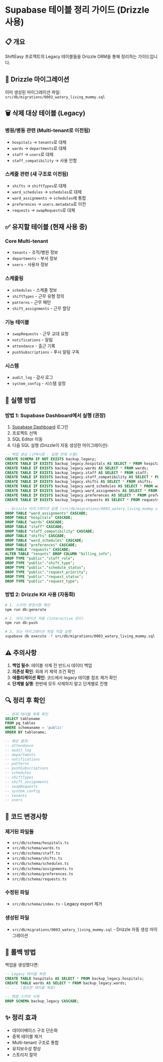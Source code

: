 # Supabase 테이블 정리 가이드 (Drizzle 사용)

## 📋 개요
ShiftEasy 프로젝트의 Legacy 테이블들을 Drizzle ORM을 통해 정리하는 가이드입니다.

## 🔧 Drizzle 마이그레이션
이미 생성된 마이그레이션 파일: `src/db/migrations/0003_watery_living_mummy.sql`

## 🗑️ 삭제 대상 테이블 (Legacy)

### 병원/병동 관련 (Multi-tenant로 이전됨)
- `hospitals` → `tenants`로 대체
- `wards` → `departments`로 대체
- `staff` → `users`로 대체
- `staff_compatibility` → 사용 안함

### 스케줄 관련 (새 구조로 이전됨)
- `shifts` → `shiftTypes`로 대체
- `ward_schedules` → `schedules`로 대체
- `ward_assignments` → `schedules`에 통합
- `preferences` → `users.metadata`로 이전
- `requests` → `swapRequests`로 대체

## ✅ 유지할 테이블 (현재 사용 중)

### Core Multi-tenant
- `tenants` - 조직/병원 정보
- `departments` - 부서 정보
- `users` - 사용자 정보

### 스케줄링
- `schedules` - 스케줄 정보
- `shiftTypes` - 근무 유형 정의
- `patterns` - 근무 패턴
- `shift_assignments` - 근무 할당

### 기능 테이블
- `swapRequests` - 근무 교대 요청
- `notifications` - 알림
- `attendance` - 출근 기록
- `pushSubscriptions` - 푸시 알림 구독

### 시스템
- `audit_log` - 감사 로그
- `system_config` - 시스템 설정

## 🚀 실행 방법

### 방법 1: Supabase Dashboard에서 실행 (권장)

1. [Supabase Dashboard](https://supabase.com/dashboard) 로그인
2. 프로젝트 선택
3. SQL Editor 이동
4. 다음 SQL 실행 (Drizzle이 자동 생성한 마이그레이션):

```sql
-- 백업 생성 (선택사항 - 실행 전에 수행)
CREATE SCHEMA IF NOT EXISTS backup_legacy;
CREATE TABLE IF EXISTS backup_legacy.hospitals AS SELECT * FROM hospitals;
CREATE TABLE IF EXISTS backup_legacy.wards AS SELECT * FROM wards;
CREATE TABLE IF EXISTS backup_legacy.staff AS SELECT * FROM staff;
CREATE TABLE IF EXISTS backup_legacy.staff_compatibility AS SELECT * FROM staff_compatibility;
CREATE TABLE IF EXISTS backup_legacy.shifts AS SELECT * FROM shifts;
CREATE TABLE IF EXISTS backup_legacy.ward_schedules AS SELECT * FROM ward_schedules;
CREATE TABLE IF EXISTS backup_legacy.ward_assignments AS SELECT * FROM ward_assignments;
CREATE TABLE IF EXISTS backup_legacy.preferences AS SELECT * FROM preferences;
CREATE TABLE IF EXISTS backup_legacy.requests AS SELECT * FROM requests;

-- Drizzle 마이그레이션 실행 (src/db/migrations/0003_watery_living_mummy.sql)
DROP TABLE "ward_assignments" CASCADE;
DROP TABLE "hospitals" CASCADE;
DROP TABLE "wards" CASCADE;
DROP TABLE "staff" CASCADE;
DROP TABLE "staff_compatibility" CASCADE;
DROP TABLE "shifts" CASCADE;
DROP TABLE "ward_schedules" CASCADE;
DROP TABLE "preferences" CASCADE;
DROP TABLE "requests" CASCADE;
ALTER TABLE "tenants" DROP COLUMN "billing_info";
DROP TYPE "public"."staff_role";
DROP TYPE "public"."shift_type";
DROP TYPE "public"."schedule_status";
DROP TYPE "public"."request_priority";
DROP TYPE "public"."request_status";
DROP TYPE "public"."request_type";
```

### 방법 2: Drizzle Kit 사용 (자동화)

```bash
# 1. 스키마 변경사항 확인
npm run db:generate

# 2. 마이그레이션 적용 (interactive 모드)
npm run db:push

# 3. 또는 마이그레이션 파일 직접 실행
supabase db execute -f src/db/migrations/0003_watery_living_mummy.sql
```

## ⚠️ 주의사항

1. **백업 필수**: 테이블 삭제 전 반드시 데이터 백업
2. **의존성 확인**: 외래 키 제약 조건 확인
3. **애플리케이션 확인**: 코드에서 legacy 테이블 참조 제거 확인
4. **단계별 실행**: 한번에 모두 삭제하지 말고 단계별로 진행

## 🔍 정리 후 확인

```sql
-- 현재 테이블 목록 확인
SELECT tablename
FROM pg_tables
WHERE schemaname = 'public'
ORDER BY tablename;

-- 예상 결과:
-- attendance
-- audit_log
-- departments
-- notifications
-- patterns
-- pushSubscriptions
-- schedules
-- shiftTypes
-- shift_assignments
-- swapRequests
-- system_config
-- tenants
-- users
```

## 📝 코드 변경사항

### 제거된 파일들
- `src/db/schema/hospitals.ts`
- `src/db/schema/wards.ts`
- `src/db/schema/staff.ts`
- `src/db/schema/shifts.ts`
- `src/db/schema/schedules.ts`
- `src/db/schema/assignments.ts`
- `src/db/schema/preferences.ts`
- `src/db/schema/requests.ts`

### 수정된 파일
- `src/db/schema/index.ts` - Legacy export 제거

### 생성된 파일
- `src/db/migrations/0003_watery_living_mummy.sql` - Drizzle 자동 생성 마이그레이션

## 🔄 롤백 방법

백업을 생성했다면:

```sql
-- Legacy 테이블 복원
CREATE TABLE hospitals AS SELECT * FROM backup_legacy.hospitals;
CREATE TABLE wards AS SELECT * FROM backup_legacy.wards;
-- ... (필요한 테이블 복원)

-- 백업 스키마 삭제
DROP SCHEMA backup_legacy CASCADE;
```

## ✨ 정리 효과

- 데이터베이스 구조 단순화
- 중복 테이블 제거
- Multi-tenant 구조로 통합
- 유지보수성 향상
- 스토리지 절약